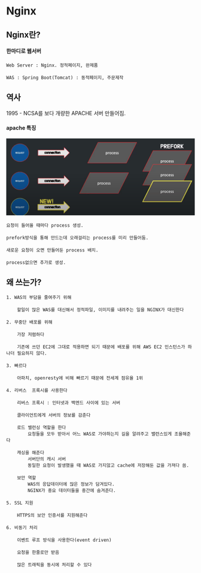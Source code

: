 # Nginx

## Nginx란? 

#### 한마디로 웹서버
        
    Web Server : Nginx. 정적페이지, 완제품

    WAS : Spring Boot(Tomcat) : 동적페이지, 주문제작

## 역사

1995 - NCSA를 보다 개량한 APACHE 서버 만들어짐.

#### apache 특징

![apache](../images/nginx/apacheserver2.png)

    요청이 들어올 때마다 process 생성.

    prefork방식을 통해 만드는데 오래걸리는 process를 미리 만들어둠. 

    새로운 요청이 오면 만들어둔 process 배치.

    process없으면 추가로 생성.


## 왜 쓰는가?

    1. WAS의 부담을 줄여주기 위해
   
        할일이 많은 WAS를 대신해서 정적파일, 이미지를 내려주는 일을 NGINX가 대신한다
   
    2. 무중단 배포를 위해
   
        가장 저렴하다

        기존에 쓰던 EC2에 그대로 적용하면 되기 때문에 배포를 위해 AWS EC2 인스턴스가 하나더 필요하지 않다.
   
    3. 빠르다
   
        아파치, openresty에 비해 빠르기 때문에 전세계 점유율 1위
   
    4. 리버스  프록시를 사용한다
   
        리버스 프록시 : 인터넷과 백엔드 사이에 있는 서버

        클라이언트에게 서버의 정보를 감춘다

        로드 밸런싱 역할을 한다
            요청들을 모두 받아서 어느 WAS로 가야하는지 길을 알려주고 밸런스있게 조율해준다

        캐싱을 해준다
            서버단의 캐시 서버
            동일한 요청이 발생했을 때 WAS로 가지않고 cache에 저장해둔 값을 가져다 씀.

        보안 역할
            WAS의 응답데이터에 많은 정보가 담겨있다.
            NGINX가 중요 데이터들을 중간에 숨겨준다.
   
    5. SSL 지원
   
        HTTPS의 보안 인증서를 지원해준다
   
    6. 비동기 처리
   
        이벤트 루프 방식을 사용한다(event driven)

        요청을 한줄로만 받음

        많은 트래픽을 동시에 처리할 수 있다
